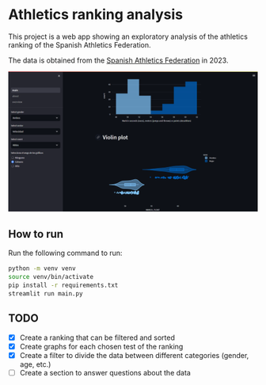 # Athletics ranking analysis

This project is a web app showing an exploratory analysis of the athletics ranking of the Spanish Athletics Federation.

The data is obtained from the [Spanish Athletics Federation](https://www.atletismorfea.es/ranking) in 2023.

![Image of the web app](captura_pantalla.png)

## How to run

Run the following command to run:

```bash
python -m venv venv
source venv/bin/activate
pip install -r requirements.txt
streamlit run main.py
```

## TODO

- [x] Create a ranking that can be filtered and sorted
- [x] Create graphs for each chosen test of the ranking
- [x] Create a filter to divide the data between different categories (gender, age, etc.)
- [ ] Create a section to answer questions about the data
